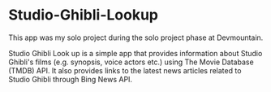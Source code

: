# Studio-Ghibli-Lookup

This app was my solo project during the solo project phase at Devmountain.

Studio Ghibli Look up is a simple app that provides information about Studio Ghibli's films (e.g. synopsis, voice actors etc.) using The Movie Database (TMDB) API. It also provides links to the latest news articles related to Studio Ghibli through Bing News API.
